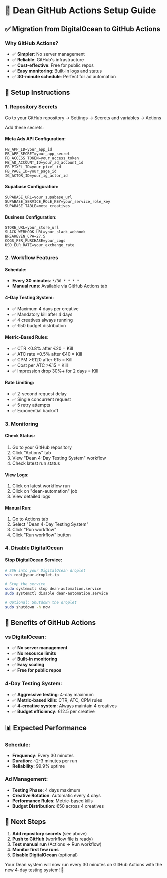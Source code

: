 # 🚀 Dean GitHub Actions Setup Guide

## ✅ **Migration from DigitalOcean to GitHub Actions**

### **Why GitHub Actions?**
- ✅ **Simpler**: No server management
- ✅ **Reliable**: GitHub's infrastructure
- ✅ **Cost-effective**: Free for public repos
- ✅ **Easy monitoring**: Built-in logs and status
- ✅ **30-minute schedule**: Perfect for ad automation

## 🔧 **Setup Instructions**

### **1. Repository Secrets**
Go to your GitHub repository → Settings → Secrets and variables → Actions

Add these secrets:

#### **Meta Ads API Configuration:**
```
FB_APP_ID=your_app_id
FB_APP_SECRET=your_app_secret
FB_ACCESS_TOKEN=your_access_token
FB_AD_ACCOUNT_ID=your_ad_account_id
FB_PIXEL_ID=your_pixel_id
FB_PAGE_ID=your_page_id
IG_ACTOR_ID=your_ig_actor_id
```

#### **Supabase Configuration:**
```
SUPABASE_URL=your_supabase_url
SUPABASE_SERVICE_ROLE_KEY=your_service_role_key
SUPABASE_TABLE=meta_creatives
```

#### **Business Configuration:**
```
STORE_URL=your_store_url
SLACK_WEBHOOK_URL=your_slack_webhook
BREAKEVEN_CPA=27.5
COGS_PER_PURCHASE=your_cogs
USD_EUR_RATE=your_exchange_rate
```

### **2. Workflow Features**

#### **Schedule:**
- **Every 30 minutes**: `*/30 * * * *`
- **Manual runs**: Available via GitHub Actions tab

#### **4-Day Testing System:**
- ✅ Maximum 4 days per creative
- ✅ Mandatory kill after 4 days
- ✅ 4 creatives always running
- ✅ €50 budget distribution

#### **Metric-Based Rules:**
- ✅ CTR <0.8% after €20 = Kill
- ✅ ATC rate <0.5% after €40 = Kill
- ✅ CPM >€120 after €15 = Kill
- ✅ Cost per ATC >€15 = Kill
- ✅ Impression drop 30%+ for 2 days = Kill

#### **Rate Limiting:**
- ✅ 2-second request delay
- ✅ Single concurrent request
- ✅ 5 retry attempts
- ✅ Exponential backoff

### **3. Monitoring**

#### **Check Status:**
1. Go to your GitHub repository
2. Click "Actions" tab
3. View "Dean 4-Day Testing System" workflow
4. Check latest run status

#### **View Logs:**
1. Click on latest workflow run
2. Click on "dean-automation" job
3. View detailed logs

#### **Manual Run:**
1. Go to Actions tab
2. Select "Dean 4-Day Testing System"
3. Click "Run workflow"
4. Click "Run workflow" button

### **4. Disable DigitalOcean**

#### **Stop DigitalOcean Service:**
```bash
# SSH into your DigitalOcean droplet
ssh root@your-droplet-ip

# Stop the service
sudo systemctl stop dean-automation.service
sudo systemctl disable dean-automation.service

# Optional: Shutdown the droplet
sudo shutdown -h now
```

## 🎯 **Benefits of GitHub Actions**

### **vs DigitalOcean:**
- ✅ **No server management**
- ✅ **No resource limits**
- ✅ **Built-in monitoring**
- ✅ **Easy scaling**
- ✅ **Free for public repos**

### **4-Day Testing System:**
- ✅ **Aggressive testing**: 4-day maximum
- ✅ **Metric-based kills**: CTR, ATC, CPM rules
- ✅ **4-creative system**: Always maintain 4 creatives
- ✅ **Budget efficiency**: €12.5 per creative

## 📊 **Expected Performance**

### **Schedule:**
- **Frequency**: Every 30 minutes
- **Duration**: ~2-3 minutes per run
- **Reliability**: 99.9% uptime

### **Ad Management:**
- **Testing Phase**: 4 days maximum
- **Creative Rotation**: Automatic every 4 days
- **Performance Rules**: Metric-based kills
- **Budget Distribution**: €50 across 4 creatives

## 🚀 **Next Steps**

1. **Add repository secrets** (see above)
2. **Push to GitHub** (workflow file is ready)
3. **Test manual run** (Actions → Run workflow)
4. **Monitor first few runs**
5. **Disable DigitalOcean** (optional)

Your Dean system will now run every 30 minutes on GitHub Actions with the new 4-day testing system! 🎉
